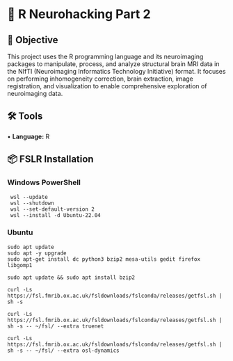 # 🔬 R Neurohacking Part 2
## 🎯 Objective <br>
This project uses the R programming language and its neuroimaging packages to manipulate, process, and analyze structural brain MRI data in the NIfTI (Neuroimaging Informatics Technology Initiative) format. It focuses on performing inhomogeneity correction, brain extraction, image registration, and visualization to enable comprehensive exploration of neuroimaging data. <p>
## 🛠️ Tools <br>
• <b>Language:</b> R <p>
## 📦 FSLR Installation
### Windows PowerShell
```
 wsl --update
 wsl --shutdown
 wsl --set-default-version 2
 wsl --install -d Ubuntu-22.04
```

### Ubuntu
```
sudo apt update
sudo apt -y upgrade
sudo apt-get install dc python3 bzip2 mesa-utils gedit firefox libgomp1

sudo apt update && sudo apt install bzip2

curl -Ls https://fsl.fmrib.ox.ac.uk/fsldownloads/fslconda/releases/getfsl.sh | sh -s

curl -Ls https://fsl.fmrib.ox.ac.uk/fsldownloads/fslconda/releases/getfsl.sh | sh -s -- ~/fsl/ --extra truenet

curl -Ls https://fsl.fmrib.ox.ac.uk/fsldownloads/fslconda/releases/getfsl.sh | sh -s -- ~/fsl/ --extra osl-dynamics
```
